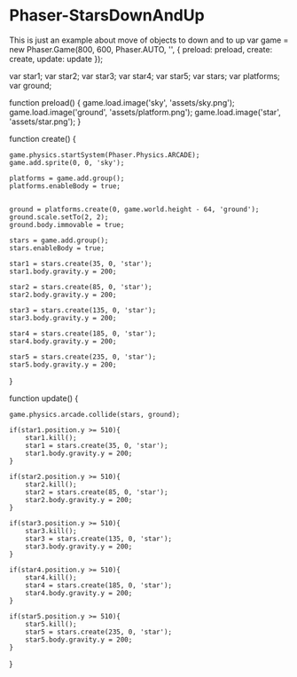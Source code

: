 # Phaser-StarsDownAndUp
This is just an example about move of objects to down and to up
var game = new Phaser.Game(800, 600, Phaser.AUTO, '', { preload: preload, create: create, update: update });

var star1;
var star2;
var star3;
var star4;
var star5;
var stars;
var platforms;
var ground;


function preload() {
    game.load.image('sky', 'assets/sky.png');
	game.load.image('ground', 'assets/platform.png');
	game.load.image('star', 'assets/star.png');
}


function create() {
	
	
	game.physics.startSystem(Phaser.Physics.ARCADE);
    game.add.sprite(0, 0, 'sky');
	
    platforms = game.add.group();
    platforms.enableBody = true;
	
	
    ground = platforms.create(0, game.world.height - 64, 'ground');
	ground.scale.setTo(2, 2);
    ground.body.immovable = true;
	
	stars = game.add.group();
    stars.enableBody = true;
	
    star1 = stars.create(35, 0, 'star');
    star1.body.gravity.y = 200;
	
	star2 = stars.create(85, 0, 'star');
    star2.body.gravity.y = 200;
	
	star3 = stars.create(135, 0, 'star');
    star3.body.gravity.y = 200;
	
	star4 = stars.create(185, 0, 'star');
    star4.body.gravity.y = 200;
	
	star5 = stars.create(235, 0, 'star');
    star5.body.gravity.y = 200;
	
}

function update() {
	
	game.physics.arcade.collide(stars, ground);
	
	if(star1.position.y >= 510){
		star1.kill();
		star1 = stars.create(35, 0, 'star');
		star1.body.gravity.y = 200;
	}
	
	if(star2.position.y >= 510){
		star2.kill();
		star2 = stars.create(85, 0, 'star');
		star2.body.gravity.y = 200;
	}
	
	if(star3.position.y >= 510){
		star3.kill();
		star3 = stars.create(135, 0, 'star');
		star3.body.gravity.y = 200;
	}
	
	if(star4.position.y >= 510){
		star4.kill();
		star4 = stars.create(185, 0, 'star');
		star4.body.gravity.y = 200;
	}
	
	if(star5.position.y >= 510){
		star5.kill();
		star5 = stars.create(235, 0, 'star');
		star5.body.gravity.y = 200;
	}
}









